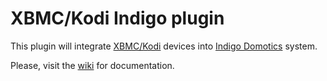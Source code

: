 # XBMC/Kodi Indigo plugin

This plugin will integrate [XBMC/Kodi](<https://kodi.tv/>) devices into [Indigo Domotics](<http://www.indigodomo.com/>) system.

Please, visit the [wiki](<https://github.com/tenallero/Indigo-XBMC/wiki>) for documentation.

